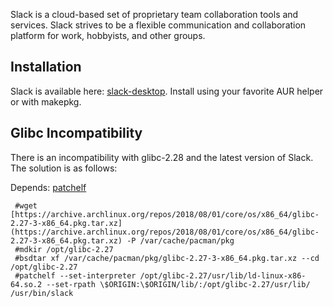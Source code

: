 Slack is a cloud-based set of proprietary team collaboration tools and services. Slack strives to be a flexible communication and collaboration platform for work, hobbyists, and other groups.

## Installation

Slack is available here: [slack-desktop](https://aur.archlinux.org/packages/slack-desktop/). Install using your favorite AUR helper or with makepkg.

## Glibc Incompatibility

There is an incompatibility with glibc-2.28 and the latest version of Slack. The solution is as follows:

Depends: [patchelf](https://www.archlinux.org/packages/?name=patchelf)

```
 #wget [https://archive.archlinux.org/repos/2018/08/01/core/os/x86_64/glibc-2.27-3-x86_64.pkg.tar.xz](https://archive.archlinux.org/repos/2018/08/01/core/os/x86_64/glibc-2.27-3-x86_64.pkg.tar.xz) -P /var/cache/pacman/pkg
 #mdkir /opt/glibc-2.27
 #bsdtar xf /var/cache/pacman/pkg/glibc-2.27-3-x86_64.pkg.tar.xz --cd /opt/glibc-2.27
 #patchelf --set-interpreter /opt/glibc-2.27/usr/lib/ld-linux-x86-64.so.2 --set-rpath \$ORIGIN:\$ORIGIN/lib/:/opt/glibc-2.27/usr/lib/ /usr/bin/slack

```